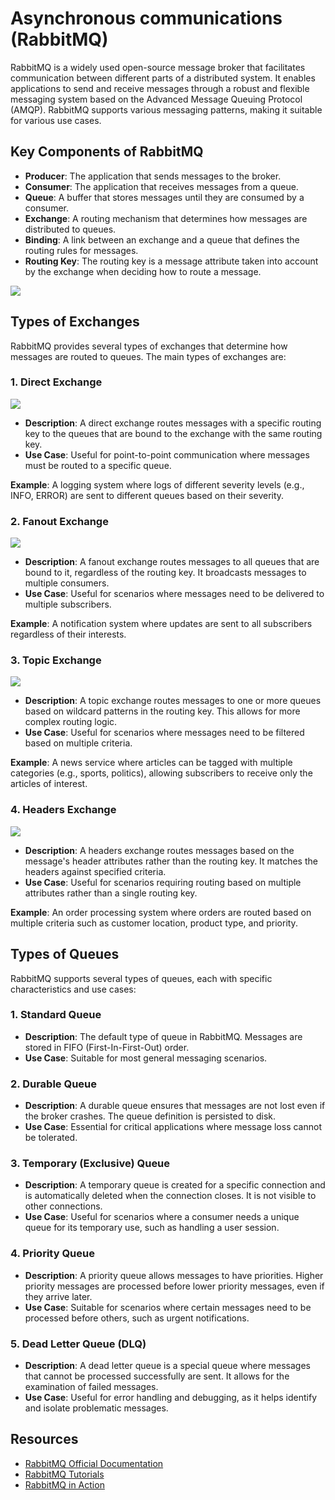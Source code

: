 # Asynchronous communications (RabbitMQ)

RabbitMQ is a widely used open-source message broker that facilitates communication between different parts of a distributed system. It enables applications to send and receive messages through a robust and flexible messaging system based on the Advanced Message Queuing Protocol (AMQP). RabbitMQ supports various messaging patterns, making it suitable for various use cases.

## Key Components of RabbitMQ

- **Producer**: The application that sends messages to the broker.
- **Consumer**: The application that receives messages from a queue.
- **Queue**: A buffer that stores messages until they are consumed by a consumer.
- **Exchange**: A routing mechanism that determines how messages are distributed to queues.
- **Binding**: A link between an exchange and a queue that defines the routing rules for messages.
- **Routing Key**: The routing key is a message attribute taken into account by the exchange when deciding how to route a message.

![](images/rabbitMQ-message-cycle.webp)

## Types of Exchanges

RabbitMQ provides several types of exchanges that determine how messages are routed to queues. The main types of exchanges are:

### 1. Direct Exchange

![](images/exchange-direct.webp)

- **Description**: A direct exchange routes messages with a specific routing key to the queues that are bound to the exchange with the same routing key.
- **Use Case**: Useful for point-to-point communication where messages must be routed to a specific queue.

**Example**: A logging system where logs of different severity levels (e.g., INFO, ERROR) are sent to different queues based on their severity.

### 2. Fanout Exchange

![](images/exchange-fanout.webp)

- **Description**: A fanout exchange routes messages to all queues that are bound to it, regardless of the routing key. It broadcasts messages to multiple consumers.
- **Use Case**: Useful for scenarios where messages need to be delivered to multiple subscribers.

**Example**: A notification system where updates are sent to all subscribers regardless of their interests.

### 3. Topic Exchange

![](images/exhange-topic.webp)

- **Description**: A topic exchange routes messages to one or more queues based on wildcard patterns in the routing key. This allows for more complex routing logic.
- **Use Case**: Useful for scenarios where messages need to be filtered based on multiple criteria.

**Example**: A news service where articles can be tagged with multiple categories (e.g., sports, politics), allowing subscribers to receive only the articles of interest.

### 4. Headers Exchange

![](images/exchange-header.webp)

- **Description**: A headers exchange routes messages based on the message's header attributes rather than the routing key. It matches the headers against specified criteria.
- **Use Case**: Useful for scenarios requiring routing based on multiple attributes rather than a single routing key.

**Example**: An order processing system where orders are routed based on multiple criteria such as customer location, product type, and priority.

## Types of Queues

RabbitMQ supports several types of queues, each with specific characteristics and use cases:

### 1. Standard Queue

- **Description**: The default type of queue in RabbitMQ. Messages are stored in FIFO (First-In-First-Out) order.
- **Use Case**: Suitable for most general messaging scenarios.

### 2. Durable Queue

- **Description**: A durable queue ensures that messages are not lost even if the broker crashes. The queue definition is persisted to disk.
- **Use Case**: Essential for critical applications where message loss cannot be tolerated.

### 3. Temporary (Exclusive) Queue

- **Description**: A temporary queue is created for a specific connection and is automatically deleted when the connection closes. It is not visible to other connections.
- **Use Case**: Useful for scenarios where a consumer needs a unique queue for its temporary use, such as handling a user session.

### 4. Priority Queue

- **Description**: A priority queue allows messages to have priorities. Higher priority messages are processed before lower priority messages, even if they arrive later.
- **Use Case**: Suitable for scenarios where certain messages need to be processed before others, such as urgent notifications.

### 5. Dead Letter Queue (DLQ)

- **Description**: A dead letter queue is a special queue where messages that cannot be processed successfully are sent. It allows for the examination of failed messages.
- **Use Case**: Useful for error handling and debugging, as it helps identify and isolate problematic messages.

## Resources

- [RabbitMQ Official Documentation](https://www.rabbitmq.com/documentation.html)
- [RabbitMQ Tutorials](https://www.rabbitmq.com/getstarted.html)
- [RabbitMQ in Action](https://www.manning.com/books/rabbitmq-in-action)
